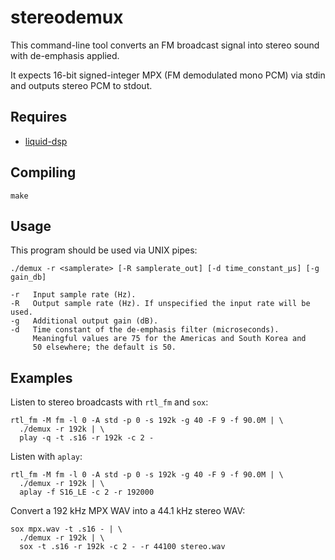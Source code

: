 # stereodemux

This command-line tool converts an FM broadcast signal into stereo sound with de-emphasis applied.

It expects 16-bit signed-integer MPX (FM demodulated mono PCM) via stdin and outputs stereo PCM to stdout.

## Requires

* [liquid-dsp](https://github.com/jgaeddert/liquid-dsp)

## Compiling

    make

## Usage

This program should be used via UNIX pipes:

    ./demux -r <samplerate> [-R samplerate_out] [-d time_constant_μs] [-g gain_db]

    -r   Input sample rate (Hz).
    -R   Output sample rate (Hz). If unspecified the input rate will be used.
    -g   Additional output gain (dB).
    -d   Time constant of the de-emphasis filter (microseconds).
         Meaningful values are 75 for the Americas and South Korea and
         50 elsewhere; the default is 50.

## Examples

Listen to stereo broadcasts with `rtl_fm` and `sox`:

    rtl_fm -M fm -l 0 -A std -p 0 -s 192k -g 40 -F 9 -f 90.0M | \
      ./demux -r 192k | \
      play -q -t .s16 -r 192k -c 2 -

Listen with `aplay`:

    rtl_fm -M fm -l 0 -A std -p 0 -s 192k -g 40 -F 9 -f 90.0M | \
      ./demux -r 192k | \
      aplay -f S16_LE -c 2 -r 192000

Convert a 192 kHz MPX WAV into a 44.1 kHz stereo WAV:

    sox mpx.wav -t .s16 - | \
      ./demux -r 192k | \
      sox -t .s16 -r 192k -c 2 - -r 44100 stereo.wav